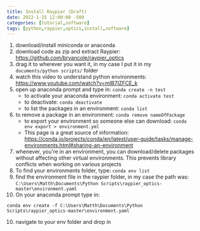 ```yaml
---
title: Install Raypier (Draft) 
date: 2022-1-15 12:00:00 -500
categories: [tutorial,software]
tags: [python,raypier,optics,install,software]
---
```


1. download/install miniconda or anaconda
2. download code as zip and extract Raypier: <https://github.com/bryancole/raypier_optics>
3. drag it to wherever you want it, in my case I put it in my `documents/python scripts/` folder
4. watch this video to understand python environments: <https://www.youtube.com/watch?v=mIB7IZFCE_k>
4. open up anaconda prompt and type in: `conda create -n test`
    - to activate your anaconda environment: `conda activate test`
    - to deactivate: `conda deactivate`
    - to list the packages in an environment: `conda list`
5. to remove a package in an environment: `conda remove nameOfPackage`
    - to export your environment so someone else can download: `conda env export > environment.yml`
    - This page is a great source of information: <https://conda.io/projects/conda/en/latest/user-guide/tasks/manage-environments.html#sharing-an-environment>
6. whenever, you're in an environment, you can download/delete packages without affecting other virtual environments. This prevents library conflicts when working on various projects
7. To find your environments folder, type: `conda env list`
8. find the environment file in the raypier folder, in my case the path was: `C:\Users\Matth\Documents\Python Scripts\raypier_optics-master\environment.yaml`
9. On your anaconda prompt type in: 
```
conda env create -f C:\Users\Matth\Documents\Python Scripts\raypier_optics-master\environment.yaml
```
10. navigate to your env folder and drop in